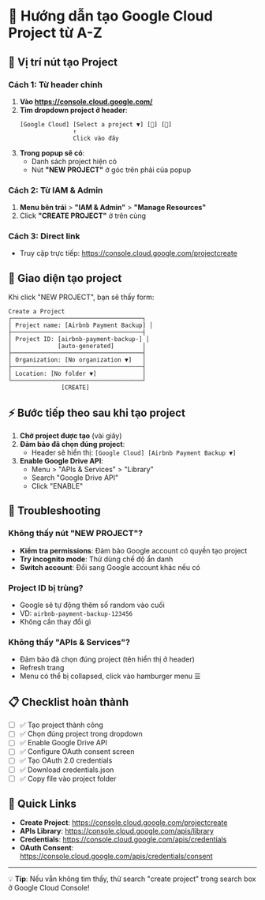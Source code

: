 # 🎯 Hướng dẫn tạo Google Cloud Project từ A-Z

## 📍 Vị trí nút tạo Project

### Cách 1: Từ header chính
1. **Vào https://console.cloud.google.com/**
2. **Tìm dropdown project ở header**:
   ```
   [Google Cloud] [Select a project ▼] [🔔] [👤]
                  ↑
                  Click vào đây
   ```
3. **Trong popup sẽ có**:
   - Danh sách project hiện có
   - Nút **"NEW PROJECT"** ở góc trên phải của popup

### Cách 2: Từ IAM & Admin
1. **Menu bên trái** > **"IAM & Admin"** > **"Manage Resources"**
2. Click **"CREATE PROJECT"** ở trên cùng

### Cách 3: Direct link
- Truy cập trực tiếp: https://console.cloud.google.com/projectcreate

## 🎨 Giao diện tạo project

Khi click "NEW PROJECT", bạn sẽ thấy form:

```
Create a Project
┌─────────────────────────────────────┐
│ Project name: [Airbnb Payment Backup] │
├─────────────────────────────────────┤
│ Project ID: [airbnb-payment-backup-] │ 
│             [auto-generated]        │
├─────────────────────────────────────┤
│ Organization: [No organization ▼]   │
├─────────────────────────────────────┤
│ Location: [No folder ▼]             │
└─────────────────────────────────────┘
               [CREATE]
```

## ⚡ Bước tiếp theo sau khi tạo project

1. **Chờ project được tạo** (vài giây)
2. **Đảm bảo đã chọn đúng project**:
   - Header sẽ hiển thị: `[Google Cloud] [Airbnb Payment Backup ▼]`
3. **Enable Google Drive API**:
   - Menu > "APIs & Services" > "Library"
   - Search "Google Drive API"
   - Click "ENABLE"

## 🚨 Troubleshooting

### Không thấy nút "NEW PROJECT"?
- **Kiểm tra permissions**: Đảm bảo Google account có quyền tạo project
- **Try incognito mode**: Thử dùng chế độ ẩn danh
- **Switch account**: Đổi sang Google account khác nếu có

### Project ID bị trùng?
- Google sẽ tự động thêm số random vào cuối
- VD: `airbnb-payment-backup-123456`
- Không cần thay đổi gì

### Không thấy "APIs & Services"?
- Đảm bảo đã chọn đúng project (tên hiển thị ở header)
- Refresh trang
- Menu có thể bị collapsed, click vào hamburger menu ☰

## 📋 Checklist hoàn thành

- [ ] ✅ Tạo project thành công
- [ ] ✅ Chọn đúng project trong dropdown
- [ ] ✅ Enable Google Drive API
- [ ] ✅ Configure OAuth consent screen  
- [ ] ✅ Tạo OAuth 2.0 credentials
- [ ] ✅ Download credentials.json
- [ ] ✅ Copy file vào project folder

## 🔗 Quick Links

- **Create Project**: https://console.cloud.google.com/projectcreate
- **APIs Library**: https://console.cloud.google.com/apis/library
- **Credentials**: https://console.cloud.google.com/apis/credentials
- **OAuth Consent**: https://console.cloud.google.com/apis/credentials/consent

---

💡 **Tip**: Nếu vẫn không tìm thấy, thử search "create project" trong search box ở Google Cloud Console!